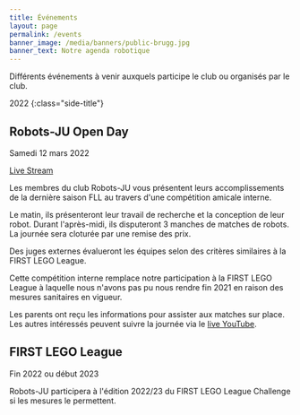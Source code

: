 ```yaml
---
title: Événements
layout: page
permalink: /events
banner_image: /media/banners/public-brugg.jpg
banner_text: Notre agenda robotique
---
```


Différents événements à venir auxquels participe le club ou organisés par le club.

2022
{:class="side-title"}

## Robots-JU Open Day

<i class="fa fa-calendar"></i> Samedi 12 mars 2022

<i class="fa fa-youtube-play"></i> [Live Stream](https://www.youtube.com/watch?v=-QDIugxRiuk)

Les membres du club Robots-JU vous présentent leurs accomplissements de la dernière saison FLL au travers d'une compétition amicale interne.

Le matin, ils présenteront leur travail de recherche et la conception de leur robot.
Durant l'après-midi, ils disputeront 3 manches de matches de robots.
La journée sera cloturée par une remise des prix.

Des juges externes évalueront les équipes selon des critères similaires à la FIRST LEGO League.

Cette compétition interne remplace notre participation à la FIRST LEGO League à laquelle nous n'avons pas pu nous rendre fin 2021 en raison des mesures sanitaires en vigueur.

Les parents ont reçu les informations pour assister aux matches sur place.
Les autres intéressés peuvent suivre la journée via le [live YouTube](https://www.youtube.com/watch?v=-QDIugxRiuk).

## FIRST LEGO League

<i class="fa fa-calendar"></i> Fin 2022 ou début 2023

Robots-JU participera à l'édition 2022/23 du FIRST LEGO League Challenge si les mesures le permettent.
